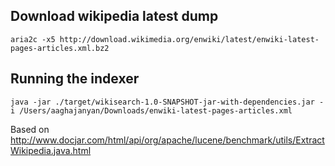 Download wikipedia latest dump
-------------
  ```
  aria2c -x5 http://download.wikimedia.org/enwiki/latest/enwiki-latest-pages-articles.xml.bz2
  ```
  

Running the indexer
------------

  ```
  java -jar ./target/wikisearch-1.0-SNAPSHOT-jar-with-dependencies.jar -i /Users/aaghajanyan/Downloads/enwiki-latest-pages-articles.xml
  ```

Based on http://www.docjar.com/html/api/org/apache/lucene/benchmark/utils/ExtractWikipedia.java.html

